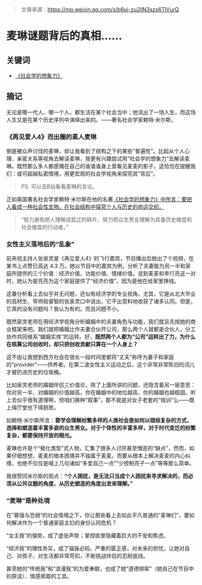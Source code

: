 > 文章来源：https://mp.weixin.qq.com/s/b6uj-zu2llN3szx6TlVurQ

# 麦琳谜题背后的真相……

## 关键词

- [《社会学的想象力》](https://z-library.sk/book/5213105/1c2bbd/%E7%A4%BE%E4%BC%9A%E5%AD%A6%E7%9A%84%E6%83%B3%E8%B1%A1%E5%8A%9B-the-sociological-imagination.html)



## 摘记

无论是哪一代人、哪一个人，都生活在某个社会当中；他活出了一场人生，而这场人生又是在某个历史序列中演绎出来的。——著名社会学家赖特·米尔斯。



### 《再见爱人4》而出圈的素人麦琳

倒是被众声讨伐的麦琳，却让我看到了结构之下的某些“普遍性”。比起从个人心理、亲密关系等视角去解读麦琳，我更有兴趣尝试用“社会学的想象力”去解读麦琳。既然那么多人都感慨在自己的谁谁谁身上曾看见麦麦的影子，这恰恰在提醒我们：或可超越私密情境，用更宏观的社会学视角来探究其“背后”。

> PS. 可以去B站看看麦琳的言论。

正如美国著名社会学家赖特·米尔斯在他的名著<u>《社会学的想象力》中所言：要把人看成一种社会性生物，在社会结构中探究个人与历史的命运交织。</u>

> “努力避免把人理解成孤立的碎片，努力把众生男女理解为具备历史维度和社会维度的行动者。”



### **女性主义落地后的“乱象”**

前央视主持人张泉灵是《再见爱人4》的飞行嘉宾，节目播出后她出了个视频，在某书上点赞已高达 4.3 万。她以节目中的嘉宾为例，分析了夫妻能为另一半和家庭所提供的三个价值：经济价值、功能价值、情绪价值。说到麦麦和李行亮这一对时，她认为是亮亮为这个家庭提供了“经济价值”，因为是他在给家里挣钱。

这番分析看上去似乎并无问题，还似有经济学的专业视角。尤其，它是从北大毕业的高材生、导师般睿智的张泉灵口中说出，它不出意料地收获了诸多认同。但是，它真的没有问题吗？我认为有的。而且问题不小。

既然泉灵老师在用经济学视角分析婚姻中的夫妻角色与功能，我们就且先按她的商业框架来吧。我们就把婚姻比作夫妻合伙开公司，那么两个人就都是合伙人，分工协作共同维系“婚姻实体”的运转。好，**既然两个人都为“公司”运转出了力，为什么在核算公司创收时，却只把创收贡献只算在一个人身上？**

这不由让我想到西方社会在很长一段时间里都将“丈夫”称呼为妻子和家庭的“provider”——供养者。在第二波女性主义运动之后，这个非常非常陈旧的词儿才被扔进历史的垃圾桶。

比如泉灵老师的婚姻伴侣三价值论，除了上面所讲的问题，还隐含着另一层意思：你对另一半、对婚姻的价值越高，你在婚姻中的地位越高，你的婚姻也越稳固。听上去似乎很有道理啊，但咱们换种“叙事”，那不就是对女子老套的“规训”么——既上得厅堂也下得厨房。



如赖特·米尔斯所言：**要学会理解纷繁多样的人类社会是如何以错综复杂的方式，选择和塑造着丰富多姿的众生男女。对于个体性的丰富多样，对于时代变迁的纷繁复杂，都要保持开放的眼光。**

麦琳也许是个“极化类型”式人物，汇集了很多人讨厌甚至憎恶的“缺点”，然而，如果仔细想想，麦麦的根本困境并不独属于麦麦。而要从根本上解决麦麦的内心纠缠，也绝不仅仅是喊上几句诸如“多爱自己一点”“少控制亮子一点”等等那么简单。

我很赞同米尔斯的观点：**“个人困扰，是无法只当成个人困扰来寻求解决的，而必须从公共议题的角度、从历史塑造的角度出发来理解。”**



### “麦琳”是种处境

在”慕强与恐弱“的社会情境之下，你让那些看上去如此平凡普通的“麦琳们”，要如何解决作为一个普通家庭主妇的身份认同危机？

“女主我”的强势，成了虚张声势；掌控欲里隐藏着巨大的不安和焦虑。

“经济我”的理性务实，成了锱铢必较。严重的匮乏感，对未来的担忧，让她对自己、对孩子、对生活都非常苛扣，不断挑战伴侣的忍耐底线。

甚至她的“传统我”和“浪漫我”的为爱奉献，也成了她“道德绑架”（她自己在节目中的原话）、情感索取的工具。